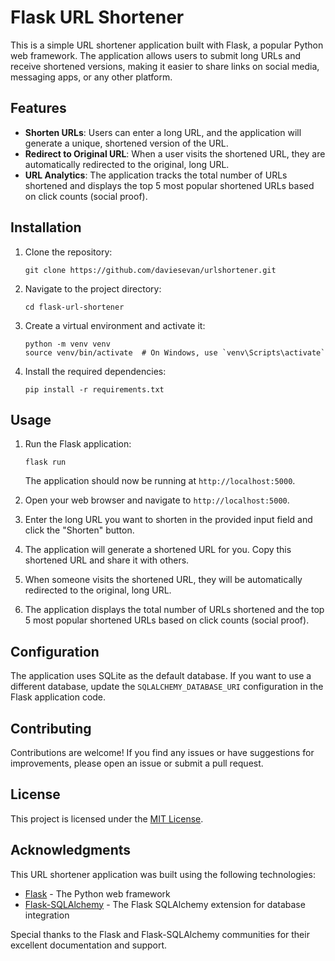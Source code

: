 # Flask URL Shortener

This is a simple URL shortener application built with Flask, a popular Python web framework. The application allows users to submit long URLs and receive shortened versions, making it easier to share links on social media, messaging apps, or any other platform.

## Features

- **Shorten URLs**: Users can enter a long URL, and the application will generate a unique, shortened version of the URL.
- **Redirect to Original URL**: When a user visits the shortened URL, they are automatically redirected to the original, long URL.
- **URL Analytics**: The application tracks the total number of URLs shortened and displays the top 5 most popular shortened URLs based on click counts (social proof).

## Installation

1. Clone the repository:

   ```
   git clone https://github.com/daviesevan/urlshortener.git
   ```

2. Navigate to the project directory:

   ```
   cd flask-url-shortener
   ```

3. Create a virtual environment and activate it:

   ```
   python -m venv venv
   source venv/bin/activate  # On Windows, use `venv\Scripts\activate`
   ```

4. Install the required dependencies:

   ```
   pip install -r requirements.txt
   ```

## Usage

1. Run the Flask application:

   ```
   flask run
   ```

   The application should now be running at `http://localhost:5000`.

2. Open your web browser and navigate to `http://localhost:5000`.

3. Enter the long URL you want to shorten in the provided input field and click the "Shorten" button.

4. The application will generate a shortened URL for you. Copy this shortened URL and share it with others.

5. When someone visits the shortened URL, they will be automatically redirected to the original, long URL.

6. The application displays the total number of URLs shortened and the top 5 most popular shortened URLs based on click counts (social proof).

## Configuration

The application uses SQLite as the default database. If you want to use a different database, update the `SQLALCHEMY_DATABASE_URI` configuration in the Flask application code.

## Contributing

Contributions are welcome! If you find any issues or have suggestions for improvements, please open an issue or submit a pull request.

## License

This project is licensed under the [MIT License](LICENSE).

## Acknowledgments

This URL shortener application was built using the following technologies:

- [Flask](https://flask.palletsprojects.com/en/2.2.x/) - The Python web framework
- [Flask-SQLAlchemy](https://flask-sqlalchemy.palletsprojects.com/en/2.x/) - The Flask SQLAlchemy extension for database integration

Special thanks to the Flask and Flask-SQLAlchemy communities for their excellent documentation and support.